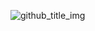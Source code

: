 ![github_title_img](https://github.com/Kimhanjae7/Project_Master/assets/126743737/21af2362-576c-48da-be49-9958ba4840e4)
